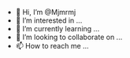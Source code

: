 - 👋 Hi, I’m @Mjmrmj
- 👀 I’m interested in ...
- 🌱 I’m currently learning ...
- 💞️ I’m looking to collaborate on ...
- 📫 How to reach me ...

<!---
Mjmrmj/Mjmrmj is a ✨ special ✨ repository because its `README.md` (this file) appears on your GitHub profile.
You can click the Preview link to take a look at your changes.
--->

